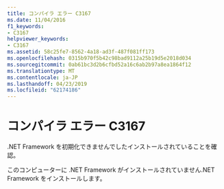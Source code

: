 ```yaml
---
title: コンパイラ エラー C3167
ms.date: 11/04/2016
f1_keywords:
- C3167
helpviewer_keywords:
- C3167
ms.assetid: 58c25fe7-8562-4a18-ad3f-487f081ff173
ms.openlocfilehash: 0315b970f5b42c98bad9112a25b19d5e2018d034
ms.sourcegitcommit: 0ab61bc3d2b6cfbd52a16c6ab2b97a8ea1864f12
ms.translationtype: MT
ms.contentlocale: ja-JP
ms.lasthandoff: 04/23/2019
ms.locfileid: "62174186"
---
```

# <a name="compiler-error-c3167"></a>コンパイラ エラー C3167

.NET Framework を初期化できませんでしたインストールされていることを確認。

このコンピューターに .NET Framework がインストールされていません.NET Framework をインストールします。